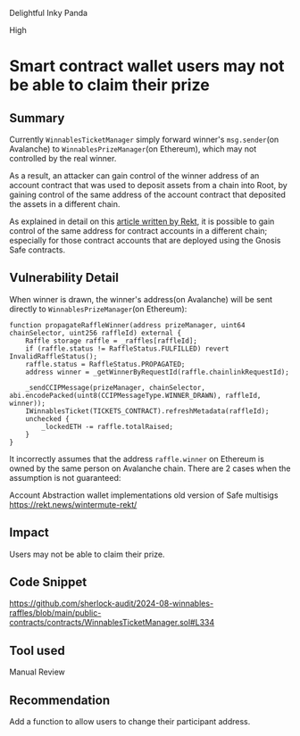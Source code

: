 Delightful Inky Panda

High

# Smart contract wallet users may not be able to claim their prize

## Summary

Currently `WinnablesTicketManager` simply forward winner's `msg.sender`(on Avalanche) to `WinnablesPrizeManager`(on Ethereum), which may not controlled by the real winner.

As a result, an attacker can gain control of the winner address of an account contract that was used to deposit assets from a chain into Root, by gaining control of the same address of the account contract that deposited the assets in a different chain.

As explained in detail on this [article written by Rekt](https://rekt.news/wintermute-rekt/), it is possible to gain control of the same address for contract accounts in a different chain; especially for those contract accounts that are deployed using the Gnosis Safe contracts.

## Vulnerability Detail

When winner is drawn, the winner's address(on Avalanche) will be sent directly to `WinnablesPrizeManager`(on Ethereum):

    function propagateRaffleWinner(address prizeManager, uint64 chainSelector, uint256 raffleId) external {
        Raffle storage raffle = _raffles[raffleId];
        if (raffle.status != RaffleStatus.FULFILLED) revert InvalidRaffleStatus();
        raffle.status = RaffleStatus.PROPAGATED;
        address winner = _getWinnerByRequestId(raffle.chainlinkRequestId);

        _sendCCIPMessage(prizeManager, chainSelector, abi.encodePacked(uint8(CCIPMessageType.WINNER_DRAWN), raffleId, winner));
        IWinnablesTicket(TICKETS_CONTRACT).refreshMetadata(raffleId);
        unchecked {
            _lockedETH -= raffle.totalRaised;
        }
    }

It incorrectly assumes that the address `raffle.winner` on Ethereum is owned by the same person on Avalanche chain. There are 2 cases when the assumption is not guaranteed:

Account Abstraction wallet implementations
old version of Safe multisigs https://rekt.news/wintermute-rekt/

## Impact

Users may not be able to claim their prize.

## Code Snippet

https://github.com/sherlock-audit/2024-08-winnables-raffles/blob/main/public-contracts/contracts/WinnablesTicketManager.sol#L334

## Tool used

Manual Review

## Recommendation

Add a function to allow users to change their participant address.